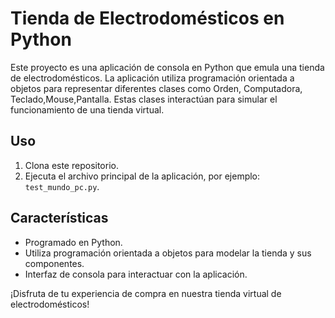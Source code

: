 # Tienda de Electrodomésticos en Python

Este proyecto es una aplicación de consola en Python que emula una tienda de electrodomésticos. 
La aplicación utiliza programación orientada a objetos para representar diferentes clases como Orden, Computadora, Teclado,Mouse,Pantalla. 
Estas clases interactúan para simular el funcionamiento de una tienda virtual.

## Uso

1. Clona este repositorio.
2. Ejecuta el archivo principal de la aplicación, por ejemplo: `test_mundo_pc.py`.

## Características

- Programado en Python.
- Utiliza programación orientada a objetos para modelar la tienda y sus componentes.
- Interfaz de consola para interactuar con la aplicación.

¡Disfruta de tu experiencia de compra en nuestra tienda virtual de electrodomésticos!

